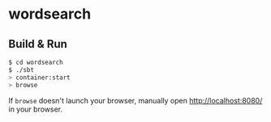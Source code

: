 # wordsearch #

## Build & Run ##

```sh
$ cd wordsearch
$ ./sbt
> container:start
> browse
```

If `browse` doesn't launch your browser, manually open [http://localhost:8080/](http://localhost:8080/) in your browser.
